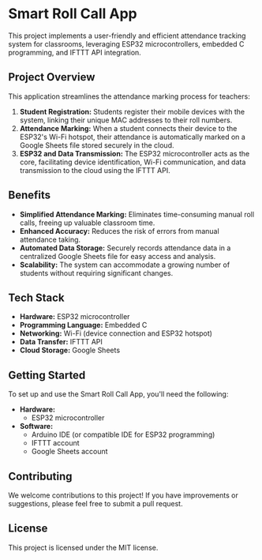 # Smart Roll Call App

This project implements a user-friendly and efficient attendance tracking system for classrooms, leveraging ESP32 microcontrollers, embedded C programming, and IFTTT API integration.

## Project Overview

This application streamlines the attendance marking process for teachers:

1. **Student Registration:** Students register their mobile devices with the system, linking their unique MAC addresses to their roll numbers.
2. **Attendance Marking:** When a student connects their device to the ESP32's Wi-Fi hotspot, their attendance is automatically marked on a Google Sheets file stored securely in the cloud.
3. **ESP32 and Data Transmission:** The ESP32 microcontroller acts as the core, facilitating device identification, Wi-Fi communication, and data transmission to the cloud using the IFTTT API.

## Benefits

* **Simplified Attendance Marking:** Eliminates time-consuming manual roll calls, freeing up valuable classroom time.
* **Enhanced Accuracy:** Reduces the risk of errors from manual attendance taking.
* **Automated Data Storage:** Securely records attendance data in a centralized Google Sheets file for easy access and analysis.
* **Scalability:** The system can accommodate a growing number of students without requiring significant changes.

## Tech Stack

* **Hardware:** ESP32 microcontroller
* **Programming Language:** Embedded C
* **Networking:** Wi-Fi (device connection and ESP32 hotspot)
* **Data Transfer:** IFTTT API
* **Cloud Storage:** Google Sheets

## Getting Started

To set up and use the Smart Roll Call App, you'll need the following:

* **Hardware:**
    * ESP32 microcontroller
* **Software:**
    * Arduino IDE (or compatible IDE for ESP32 programming)
    * IFTTT account
    * Google Sheets account


## Contributing

We welcome contributions to this project! If you have improvements or suggestions, please feel free to submit a pull request.

## License

This project is licensed under the MIT license.


